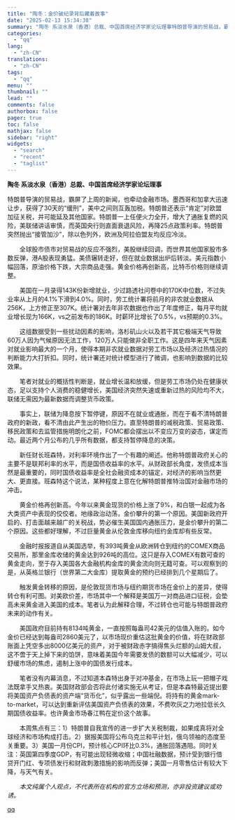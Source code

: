 ```yaml
---
title: "陶冬：金价破纪录背后藏着故事"
date: "2025-02-13 15:34:38"
summary: "陶冬 系淡水泉（香港）总裁、中国首席经济学家论坛理事特朗普导演的贸易战，霸屏了上周的新闻，也牵动金融..."
categories:
  - "qq"
lang:
  - "zh-CN"
translations:
  - "zh-CN"
tags:
  - "qq"
menu: ""
thumbnail: ""
lead: ""
comments: false
authorbox: false
pager: true
toc: false
mathjax: false
sidebar: "right"
widgets:
  - "search"
  - "recent"
  - "taglist"
---
```


**陶冬 系淡水泉（香港）总裁、中国首席经济学家论坛理事**

特朗普导演的贸易战，霸屏了上周的新闻，也牵动金融市场。墨西哥和加拿大迅速让步，获得了30天的“缓刑”，美中之间则互轰加税。特朗普还表示“肯定”对欧盟加征关税，并可能延及其他国家。特朗普一上任便火力全开，增大了通胀复燃的风险，美联储讲话审慎，而英国央行则直面衰退风险，再降25点政策利率。特朗普突然抛出“接管加沙”，除以色列外，欧洲及阿拉伯盟友均反应冷淡。  
  
　　全球股市债市对贸易战的反应不强烈，美股继续回调，而世界其他国家股市多数反弹，港A股表现勇猛。美债辗转走好，但在就业数据出炉后转淡。美元指数小幅回落，原油价格下跌，大宗商品走强。黄金价格再创新高，比特币价格则继续调整。  
  
　　美国在一月录得143K份新增就业，少过路透社问卷中的170K中位数，不过失业率从上月的4.1%下滑到4.0%。同时，劳工统计署将前月的非农就业数据从256K，上方修正至307K。统计署对去年非农数据也作出了年度修正，每月平均就业增长现为166K，vs之前发布的186K。时薪环比增长了0.5%，vs预期的0.3%。  
  
　　这组数据受到一些扰动因素的影响，洛杉矶山火以及若干其它极端天气导致60万人因为气候原因无法工作，120万人只能做非全职工作。这是四年来天气因素对就业影响最大的一个月，使得本期非农就业数据对劳工市场以及经济过热情况的判断能力大打折扣。同时，统计署还对统计模型进行了微调，也影响到数据的比较效果。  
  
　　笔者对就业的概括性判断是，就业增长温和放缓，但是劳工市场仍处在健康状态，足以支持个人消费的稳健增长，美国经济突然失速或重新过热的风险均不大，联储无需因为最新数据而调整货币政策。  
  
　　事实上，联储为降息按下暂停键，原因不在就业或通胀，而在于看不清特朗普政府的新政，看不清由此产生出的物价压力。直至特朗普的减税政策、贸易政策、移民政策和去监管措施明朗化之前，FOMC都会摆出以不变应万变的姿态，谋定而动。最近两个月公布的几乎所有数据，都支持暂停降息的决策。  
  
　　新任财长班森特，对利率环境作出了一个有趣的阐述。他称特朗普政府关心的主要不是联邦利率的水平，而是国债收益率的水平。从财政部长角度，发债成本当然是最重要的，同时国债收益率是全社会融资成本的锚定，对经济的影响当然更大、更直接。班森特这个说法，某种程度上意在化解特朗普推特治国对金融市场的冲击。  
  
　　黄金价格再创新高。今年以来黄金现货的价格上涨了9%，和白银一起成为各大类资产中表现的佼佼者。地缘政治动荡，金价攀升的第一个原因。美国新政府开启的、打击面越来越广的关税战，势必催生美国国内通胀压力，是金价攀升的第二个原因。这些都好理解，不过巨量黄金从伦敦金库移向纽约金库却有些反常。  
  
　　金融时报报道自从美国选举，有393吨黄金从欧洲转仓到纽约的COMEX商品交易所，那里金库收储的黄金达到926吨的高位。这只是存入COMEX有数可查的黄金走向，至于存入美国各大金融机构金库的黄金流向则无籍可查。可以观察到的是，从英格兰银行（世界第二大金库）提取黄金的预约已经排到几个星期后了。  
  
　　触发黄金转移的原因，是伦敦现货市场与纽约期货市场在金价上的差异，使得转仓有利可图。对美欧价差，市场其中一个解释是美国万一对商品进口征税，会垫高未来黄金进入美国的成本。笔者认为此解释合理，不过转仓也可能与特朗普政府未来的动作有关。  
  
　　美国政府目前持有8134吨黄金，一直按照每盎司42美元的估值入账的。如今金价已经达到每盎司2860美元了，以市场现价重估这批黄金的价值，将在财政部账面上凭空多出8000亿美元的资产，对于被财政赤字搞得焦头烂额的山姆大叔，这不啻于天上掉下来的馅饼，意味着美国今年需要发债的数额可以大幅减少，可以舒缓市场的焦虑，遏制上涨中的国债发行成本。  
  
　　笔者没有内幕消息，不过知道本森特出身于对冲基金，在市场上玩一把帽子戏法既拿手又热衷。美国财政部会否将此付诸实施无从考证，但是本森特最近提出要将美国资产负债表的资产端“货币化”，似乎露出一些端倪。将持有的黄金mark-to-market，可以达到重新评估美国资产负债表的效果，不费吹灰之力地拉低长久期国债收益率。也许黄金市场春江鸭在定价这个故事。  
  
　　本周焦点有三：1）特朗普自我宣传的进一步扩大关税制裁，如果成真将对全球经济和市场构成打击。2）据报美国将公布乌克兰和平计划，俄乌领袖的态度至关重要。3）美国一月份CPI，预计核心CPI环比0.3%，通胀回落遇阻。同时关注：英国第四季度GDP，有可能出现轻微收缩；中国社融数据，预计受到银行借贷开门红、专项债发行和财政刺激措施的影响而反弹；美国一月零售估计有较大下降，与天气有关。  
  
　　*本文纯属个人观点，不代表所在机构的官方立场和预测，亦非投资建议或劝诱。*

[qq](https://new.qq.com/rain/a/20250213A05CWT00)
